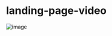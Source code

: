 # landing-page-video
![image](https://user-images.githubusercontent.com/16755673/204220587-9e954433-50fb-406d-9a07-2e5586a56754.png)
